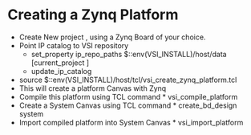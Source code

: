 # Creating a Zynq Platform

* Create New project , using a Zynq Board of your choice.
* Point IP catalog to VSI repository
    * set_property ip_repo_paths $::env(VSI_INSTALL)/host/data [current_project ]
    * update_ip_catalog
* source $::env(VSI_INSTALL)/host/tcl/vsi_create_zynq_platform.tcl
* This will create a platform Canvas with Zynq
* Compile this platform using TCL command
          * vsi_compile_platform
* Create a System Canvas using TCL command
          * create_bd_design system
* Import compiled platform into System Canvas
          * vsi_import_platform
